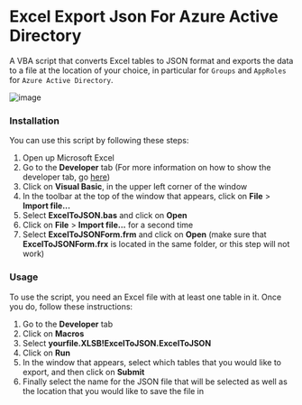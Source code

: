 # Excel Export Json For Azure Active Directory
A VBA script that converts Excel tables to JSON format and exports the data to a file at the location of your choice, in particular for `Groups` and `AppRoles` for `Azure Active Directory`.

![image](https://github.com/erossini/ExcelExportJsonForAAD/assets/9497415/480b40c8-cc85-4c1e-92f2-fcd8f59d41fb)

### Installation
You can use this script by following these steps:

1. Open up Microsoft Excel
2. Go to the **Developer** tab (For more information on how to show the developer tab, go [here](https://support.office.com/en-us/article/show-the-developer-tab-e1192344-5e56-4d45-931b-e5fd9bea2d45?omkt=en-001&ui=en-US&rs=en-001&ad=US))
3. Click on **Visual Basic**, in the upper left corner of the window
4. In the toolbar at the top of the window that appears, click on **File** > **Import file...**
5. Select **ExcelToJSON.bas** and click on **Open**
6. Click on **File** > **Import file...** for a second time
7. Select **ExcelToJSONForm.frm** and click on **Open** (make sure that **ExcelToJSONForm.frx** is located in the same folder, or this step will not work)

### Usage
To use the script, you need an Excel file with at least one table in it. Once you do, follow these instructions:

1. Go to the **Developer** tab
2. Click on **Macros**
3. Select **yourfile.XLSB!ExcelToJSON.ExcelToJSON**
4. Click on **Run**
5. In the window that appears, select which tables that you would like to export, and then click on **Submit**
6. Finally select the name for the JSON file that will be selected as well as the location that you would like to save the file in

